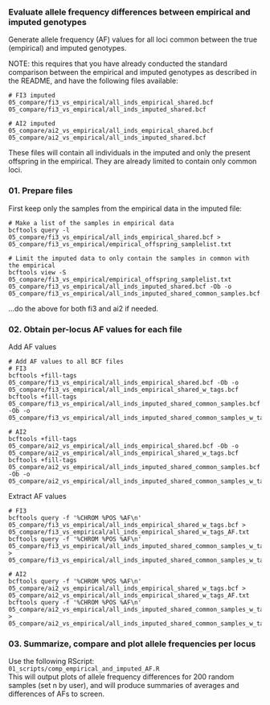 ### Evaluate allele frequency differences between empirical and imputed genotypes ###
Generate allele frequency (AF) values for all loci common between the true (empirical) and imputed genotypes.    

NOTE: this requires that you have already conducted the standard comparison between the empirical and imputed genotypes as described in the README, and have the following files available:      
```
# FI3 imputed
05_compare/fi3_vs_empirical/all_inds_empirical_shared.bcf
05_compare/fi3_vs_empirical/all_inds_imputed_shared.bcf

# AI2 imputed
05_compare/ai2_vs_empirical/all_inds_empirical_shared.bcf
05_compare/ai2_vs_empirical/all_inds_imputed_shared.bcf
```

These files will contain all individuals in the imputed and only the present offspring in the empirical. They are already limited to contain only common loci.       


### 01. Prepare files ###
First keep only the samples from the empirical data in the imputed file:     
```
# Make a list of the samples in empirical data
bcftools query -l 05_compare/fi3_vs_empirical/all_inds_empirical_shared.bcf > 05_compare/fi3_vs_empirical/empirical_offspring_samplelist.txt

# Limit the imputed data to only contain the samples in common with the empirical
bcftools view -S 05_compare/fi3_vs_empirical/empirical_offspring_samplelist.txt 05_compare/fi3_vs_empirical/all_inds_imputed_shared.bcf -Ob -o 05_compare/fi3_vs_empirical/all_inds_imputed_shared_common_samples.bcf

```
...do the above for both fi3 and ai2 if needed.    

### 02. Obtain per-locus AF values for each file ###
Add AF values      
```
# Add AF values to all BCF files   
# FI3
bcftools +fill-tags 05_compare/fi3_vs_empirical/all_inds_empirical_shared.bcf -Ob -o 05_compare/fi3_vs_empirical/all_inds_empirical_shared_w_tags.bcf
bcftools +fill-tags 05_compare/fi3_vs_empirical/all_inds_imputed_shared_common_samples.bcf -Ob -o 05_compare/fi3_vs_empirical/all_inds_imputed_shared_common_samples_w_tags.bcf

# AI2
bcftools +fill-tags 05_compare/ai2_vs_empirical/all_inds_empirical_shared.bcf -Ob -o 05_compare/ai2_vs_empirical/all_inds_empirical_shared_w_tags.bcf
bcftools +fill-tags 05_compare/ai2_vs_empirical/all_inds_imputed_shared_common_samples.bcf -Ob -o 05_compare/ai2_vs_empirical/all_inds_imputed_shared_common_samples_w_tags.bcf

```

Extract AF values
```
# FI3
bcftools query -f '%CHROM %POS %AF\n' 05_compare/fi3_vs_empirical/all_inds_empirical_shared_w_tags.bcf > 05_compare/fi3_vs_empirical/all_inds_empirical_shared_w_tags_AF.txt
bcftools query -f '%CHROM %POS %AF\n' 05_compare/fi3_vs_empirical/all_inds_imputed_shared_common_samples_w_tags.bcf > 05_compare/fi3_vs_empirical/all_inds_imputed_shared_common_samples_w_tags_AF.txt

# AI2
bcftools query -f '%CHROM %POS %AF\n' 05_compare/ai2_vs_empirical/all_inds_empirical_shared_w_tags.bcf > 05_compare/ai2_vs_empirical/all_inds_empirical_shared_w_tags_AF.txt
bcftools query -f '%CHROM %POS %AF\n' 05_compare/ai2_vs_empirical/all_inds_imputed_shared_common_samples_w_tags.bcf > 05_compare/ai2_vs_empirical/all_inds_imputed_shared_common_samples_w_tags_AF.txt
```

### 03. Summarize, compare and plot allele frequencies per locus ###
Use the following RScript:     
`01_scripts/comp_empirical_and_imputed_AF.R`     
This will output plots of allele frequency differences for 200 random samples (set n by user), and will produce summaries of averages and differences of AFs to screen.     




